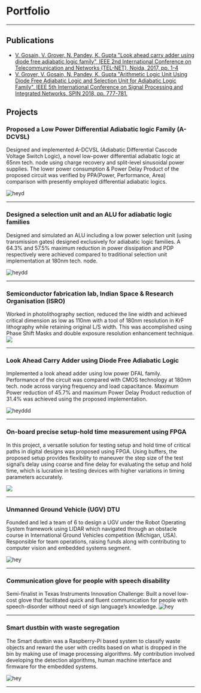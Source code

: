 # Portfolio

---
## Publications

- [V. Gosain, V. Grover, N. Pandey, K. Gupta "Look ahead carry adder using diode free adiabatic logic family", IEEE 2nd International Conference on Telecommunication and Networks (TEL-NET), Noida, 2017, pp. 1-4](https://ieeexplore.ieee.org/document/8343535)
- [V. Grover, V. Gosain, N. Pandey, K. Gupta "Arithmetic Logic Unit Using Diode Free Adiabatic Logic and Selection Unit for Adiabatic Logic Family", IEEE 5th International Conference on Signal Processing and Integrated Networks, SPIN 2018, pp. 777-781.](https://ieeexplore.ieee.org/document/8474277)

## Projects

### Proposed a Low Power Differential Adiabatic logic Family (A-DCVSL)
Designed and implemented A-DCVSL (Adiabatic Differential Cascode Voltage Switch Logic), a novel low-power differential adiabatic logic at 65nm tech. node using charge recovery and split-level sinusoidal power supplies. The lower power consumption & Power Delay Product of the proposed circuit was verified by PPA(Power, Performance, Area) comparison with presently employed differential adiabatic logics.

![heyd](https://github.com/vishwasgosain/vishwasgosain.github.io/blob/master/images/adcvsl.gif?raw=true)

---

### Designed a selection unit and an ALU for adiabatic logic families
Designed and simulated an ALU including a low power selection unit (using transmission gates) designed exclusively for adiabatic logic families. A 64.3% and 57.5% maximum reduction in power dissipation and PDP respectively were achieved compared to traditional selection unit implementation at 180nm tech. node.

![heydd](https://github.com/vishwasgosain/vishwasgosain.github.io/blob/master/images/alu.gif?raw=true)

---

### Semiconductor fabrication lab, Indian Space & Research Organisation (ISRO)
Worked in photolithography section, reduced the line width and achieved critical dimension as low as 110nm with a tool of 180nm resolution in KrF lithography while retaining original L/S width. This was accomplished using Phase Shift Masks and double exposure resolution enhancement technique. 
<img src="https://github.com/vishwasgosain/vishwasgosain.github.io/blob/master/images/isro.png?raw=true"/>

---

### Look Ahead Carry Adder using Diode Free Adiabatic Logic
Implemented a look ahead adder using low power DFAL family. Performance of the circuit was compared with CMOS technology at 180nm tech. node across varying frequency and load capacitance. Maximum Power reduction of 45.7% and maximum Power Delay Product reduction of 31.4% was achieved using the proposed implementation.

![heyddd](https://github.com/vishwasgosain/vishwasgosain.github.io/blob/master/images/dfal.gif?raw=true)

---

### On-board precise setup-hold time measurement using FPGA 
In this project, a versatile solution for testing setup and hold time of critical paths in digital designs was proposed using FPGA. Using buffers, the proposed setup provides flexibility to maneuver the step size of the test signal’s delay using coarse and fine delay for evaluating the setup and hold time, which is lucrative in testing devices with higher variations in timing parameters accurately.


<img src="https://github.com/vishwasgosain/vishwasgosain.github.io/blob/master/images/sta2.png?raw=true"/>

---

### Unmanned Ground Vehicle (UGV) DTU

Founded and led a team of 6 to design a UGV under the Robot Operating System framework using LIDAR which navigated through an obstacle course in International Ground Vehicles competition (Michigan, USA). Responsible for team operations, raising funds along with contributing to computer vision and embedded systems segment.

![hey](https://github.com/vishwasgosain/vishwasgosain.github.io/blob/master/images/ugv.gif?raw=true)

---

### Communication glove for people with speech disability
Semi-finalist in Texas Instruments Innovation Challenge: Built a novel low-cost glove that facilitated quick and fluent communication for people with speech-disorder without need of sign language’s knowledge.
![hey](https://github.com/vishwasgosain/vishwasgosain.github.io/blob/master/images/ti.gif?raw=true)

---

### Smart dustbin with waste segregation
The Smart dustbin was a Raspberry-Pi based system to classify waste objects and reward the user with credits based on what is dropped in the bin by making use of image processing algorithms. My contribution involved developing the detection algorithms, human machine interface and firmware for the embedded systems.


![hey](https://github.com/vishwasgosain/vishwasgosain.github.io/blob/master/images/weconvert.gif?raw=true)

---



